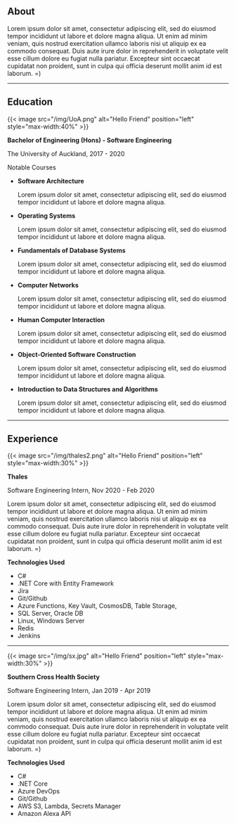 ## About

Lorem ipsum dolor sit amet, consectetur adipiscing elit, sed do eiusmod tempor incididunt ut labore et dolore magna aliqua. 
Ut enim ad minim veniam, quis nostrud exercitation ullamco laboris nisi ut aliquip ex ea commodo consequat. 
Duis aute irure dolor in reprehenderit in voluptate velit esse cillum dolore eu fugiat nulla pariatur. 
Excepteur sint occaecat cupidatat non proident, sunt in culpa qui officia deserunt mollit anim id est laborum. =)



-------------------------------------------

## Education

{{< image src="/img/UoA.png" alt="Hello Friend" position="left" style="max-width:40%" >}}


**Bachelor of Engineering (Hons) - Software Engineering**

The University of Auckland, 2017 - 2020

Notable Courses
* **Software Architecture**
 
	Lorem ipsum dolor sit amet, consectetur adipiscing elit, sed do eiusmod tempor incididunt ut labore et dolore magna aliqua. 
	
* **Operating Systems**

	Lorem ipsum dolor sit amet, consectetur adipiscing elit, sed do eiusmod tempor incididunt ut labore et dolore magna aliqua. 

* **Fundamentals of Database Systems**

	Lorem ipsum dolor sit amet, consectetur adipiscing elit, sed do eiusmod tempor incididunt ut labore et dolore magna aliqua. 

* **Computer Networks**

	Lorem ipsum dolor sit amet, consectetur adipiscing elit, sed do eiusmod tempor incididunt ut labore et dolore magna aliqua. 
	
* **Human Computer Interaction**

	Lorem ipsum dolor sit amet, consectetur adipiscing elit, sed do eiusmod tempor incididunt ut labore et dolore magna aliqua. 
	
* **Object-Oriented Software Construction**

	Lorem ipsum dolor sit amet, consectetur adipiscing elit, sed do eiusmod tempor incididunt ut labore et dolore magna aliqua. 
	
* **Introduction to Data Structures and Algorithms**

	Lorem ipsum dolor sit amet, consectetur adipiscing elit, sed do eiusmod tempor incididunt ut labore et dolore magna aliqua. 

-------------------------------------------

## Experience

{{< image src="/img/thales2.png" alt="Hello Friend" position="left" style="max-width:30%" >}}

**Thales**

Software Engineering Intern, Nov 2020 - Feb 2020

Lorem ipsum dolor sit amet, consectetur adipiscing elit, sed do eiusmod tempor incididunt ut labore et dolore magna aliqua. 
Ut enim ad minim veniam, quis nostrud exercitation ullamco laboris nisi ut aliquip ex ea commodo consequat. 
Duis aute irure dolor in reprehenderit in voluptate velit esse cillum dolore eu fugiat nulla pariatur. 
Excepteur sint occaecat cupidatat non proident, sunt in culpa qui officia deserunt mollit anim id est laborum. =)

**Technologies Used**

 * C#
 * .NET Core with Entity Framework
 * Jira
 * Git/Github
 * Azure Functions, Key Vault, CosmosDB, Table Storage, 
 * SQL Server, Oracle DB
 * Linux, Windows Server
 * Redis
 * Jenkins

-------------------------------------------


{{< image src="/img/sx.jpg" alt="Hello Friend" position="left" style="max-width:30%" >}}

**Southern Cross Health Society**

Software Engineering Intern, Jan 2019 - Apr 2019

Lorem ipsum dolor sit amet, consectetur adipiscing elit, sed do eiusmod tempor incididunt ut labore et dolore magna aliqua. 
Ut enim ad minim veniam, quis nostrud exercitation ullamco laboris nisi ut aliquip ex ea commodo consequat. 
Duis aute irure dolor in reprehenderit in voluptate velit esse cillum dolore eu fugiat nulla pariatur. 
Excepteur sint occaecat cupidatat non proident, sunt in culpa qui officia deserunt mollit anim id est laborum. =)

**Technologies Used**

 * C#
 * .NET Core
 * Azure DevOps
 * Git/Github
 * AWS S3, Lambda, Secrets Manager
 * Amazon Alexa API